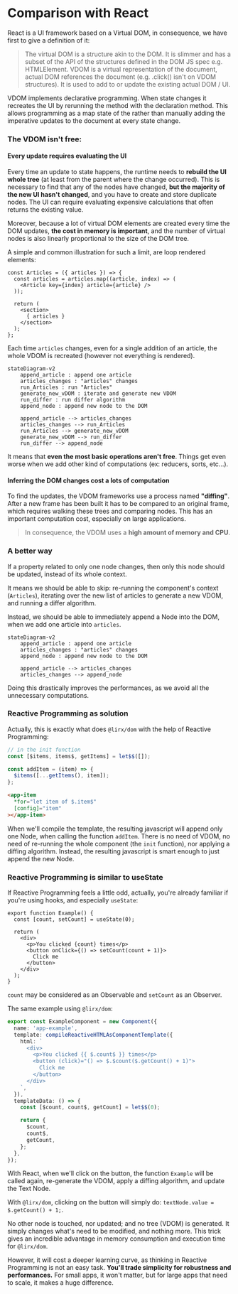 # Comparison with React

React is a UI framework based on a Virtual DOM, in consequence, we have first to give a definition of it:

> The virtual DOM is a structure akin to the DOM.
> It is slimmer and has a subset of the API of the structures defined in the DOM JS spec e.g. HTMLElement.
> VDOM is a virtual representation of the document, actual DOM references the document (e.g. .click() isn't on VDOM structures).
> It is used to add to or update the existing actual DOM / UI.

VDOM implements declarative programming. When state changes it recreates the UI by rerunning the method with the declaration method.
This allows programming as a map state of the rather than manually adding the imperative updates to the document at every state change.

### The VDOM isn't free:

#### Every update requires evaluating the UI

Every time an update to state happens, the runtime needs to **rebuild the UI whole tree** (at least from the parent where the change occurred).
This is necessary to find that any of the nodes have changed, **but the majority of the new UI hasn't changed**, and you have to create and store duplicate nodes.
The UI can require evaluating expensive calculations that often returns the existing value.

Moreover, because a lot of virtual DOM elements are created every time the DOM updates, **the cost in memory is important**,
and the number of virtual nodes is also linearly proportional to the size of the DOM tree.


A simple and common illustration for such a limit, are loop rendered elements:

```tsx
const Articles = ({ articles }) => {
  const articles = articles.map((article, index) => (
    <Article key={index} article={article} />
  ));

  return (
    <section>
      { articles }
    </section>
  );
};
```

Each time `articles` changes, even for a single addition of an article, the whole VDOM is recreated (however not everything is rendered).

```mermaid
stateDiagram-v2
    append_article : append one article
    articles_changes : "articles" changes
    run_Articles : run "Articles"
    generate_new_vDOM : iterate and generate new VDOM
    run_differ : run differ algorithm
    append_node : append new node to the DOM

    append_article --> articles_changes
    articles_changes --> run_Articles
    run_Articles --> generate_new_vDOM
    generate_new_vDOM --> run_differ
    run_differ --> append_node
```


It means that **even the most basic operations aren't free**.
Things get even worse when we add other kind of computations (ex: reducers, sorts, etc...).

#### Inferring the DOM changes cost a lots of computation

To find the updates, the VDOM frameworks use a process named **"diffing"**.
After a new frame has been built it has to be compared to an original frame, which requires walking these trees and comparing nodes.
This has an important computation cost, especially on large applications.


> In consequence, the VDOM uses a **high amount of memory and CPU**.

### A better way

If a property related to only one node changes, then only this node should be updated, instead of its whole context.

It means we should be able to skip: re-running the component's context (`Articles`), iterating over the new list of articles to generate a new VDOM,
and running a differ algorithm.

Instead, we should be able to immediately append a Node into the DOM, when we add one article into `articles`.


```mermaid
stateDiagram-v2
    append_article : append one article
    articles_changes : "articles" changes
    append_node : append new node to the DOM

    append_article --> articles_changes
    articles_changes --> append_node
```

Doing this drastically improves the performances, as we avoid all the unnecessary computations.

### Reactive Programming as solution

Actually, this is exactly what does `@lirx/dom` with the help of Reactive Programming:


```ts title="main.component.ts"
// in the init function
const [$items, items$, getItems] = let$$([]);

const addItem = (item) => {
  $items([...getItems(), item]);
};
```

```html title="main.component.html"
<app-item
  *for="let item of $.item$"
  [config]="item"
></app-item>
```

When we'll compile the template, the resulting javascript will append only one Node, when calling the function `addItem`.
There is no need of VDOM, no need of re-running the whole component (the `init` function),  nor applying a diffing algorithm.
Instead, the resulting javascript is smart enough to just append the new Node.

### Reactive Programming is similar to useState

If Reactive Programming feels a little odd, actually, you're already familiar if you're using hooks, and especially `useState`:


```tsx
export function Example() {
  const [count, setCount] = useState(0);

  return (
    <div>
      <p>You clicked {count} times</p>
      <button onClick={() => setCount(count + 1)}>
        Click me
      </button>
    </div>
  );
}
```

`count` may be considered as an Observable and `setCount` as an Observer.


The same example using `@lirx/dom`:

```ts
export const ExampleComponent = new Component({
  name: 'app-example',
  template: compileReactiveHTMLAsComponentTemplate({
    html: `
      <div>
        <p>You clicked {{ $.count$ }} times</p>
        <button (click)="() => $.$count($.getCount() + 1)">
          Click me
        </button>
      </div>
    `,
  }),
  templateData: () => {
    const [$count, count$, getCount] = let$$(0);

    return {
      $count,
      count$,
      getCount,
    };
  },
});
```

[//]: # (TODO stackblitz)

With React, when we'll click on the button, the function `Example` will be called again, re-generate the VDOM, apply a diffing algorithm, and update the Text Node.

With `@lirx/dom`, clicking on the button will simply do: `textNode.value = $.getCount() + 1;`.

No other node is touched, nor updated; and no tree (VDOM) is generated. It simply changes what's need to be modified, and nothing more.
This trick gives an incredible advantage in memory consumption and execution time for `@lirx/dom`.

However, it will cost a deeper learning curve, as thinking in Reactive Programming is not an easy task.
**You'll trade simplicity for robustness and performances.**
For small apps, it won't matter, but for large apps that need to scale, it makes a huge difference.
